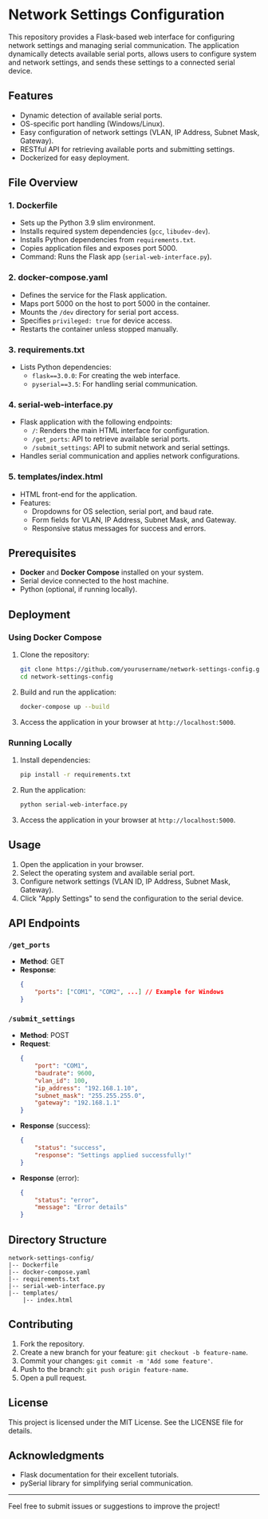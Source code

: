 # Network Settings Configuration

This repository provides a Flask-based web interface for configuring network settings and managing serial communication. The application dynamically detects available serial ports, allows users to configure system and network settings, and sends these settings to a connected serial device.

## Features

- Dynamic detection of available serial ports.
- OS-specific port handling (Windows/Linux).
- Easy configuration of network settings (VLAN, IP Address, Subnet Mask, Gateway).
- RESTful API for retrieving available ports and submitting settings.
- Dockerized for easy deployment.

## File Overview

### 1. Dockerfile
- Sets up the Python 3.9 slim environment.
- Installs required system dependencies (`gcc`, `libudev-dev`).
- Installs Python dependencies from `requirements.txt`.
- Copies application files and exposes port 5000.
- Command: Runs the Flask app (`serial-web-interface.py`).

### 2. docker-compose.yaml
- Defines the service for the Flask application.
- Maps port 5000 on the host to port 5000 in the container.
- Mounts the `/dev` directory for serial port access.
- Specifies `privileged: true` for device access.
- Restarts the container unless stopped manually.

### 3. requirements.txt
- Lists Python dependencies:
  - `flask==3.0.0`: For creating the web interface.
  - `pyserial==3.5`: For handling serial communication.

### 4. serial-web-interface.py
- Flask application with the following endpoints:
  - `/`: Renders the main HTML interface for configuration.
  - `/get_ports`: API to retrieve available serial ports.
  - `/submit_settings`: API to submit network and serial settings.
- Handles serial communication and applies network configurations.

### 5. templates/index.html
- HTML front-end for the application.
- Features:
  - Dropdowns for OS selection, serial port, and baud rate.
  - Form fields for VLAN, IP Address, Subnet Mask, and Gateway.
  - Responsive status messages for success and errors.

## Prerequisites

- **Docker** and **Docker Compose** installed on your system.
- Serial device connected to the host machine.
- Python (optional, if running locally).

## Deployment

### Using Docker Compose

1. Clone the repository:
   ```bash
   git clone https://github.com/yourusername/network-settings-config.git
   cd network-settings-config
   ```

2. Build and run the application:
   ```bash
   docker-compose up --build
   ```

3. Access the application in your browser at `http://localhost:5000`.

### Running Locally

1. Install dependencies:
   ```bash
   pip install -r requirements.txt
   ```

2. Run the application:
   ```bash
   python serial-web-interface.py
   ```

3. Access the application in your browser at `http://localhost:5000`.

## Usage

1. Open the application in your browser.
2. Select the operating system and available serial port.
3. Configure network settings (VLAN ID, IP Address, Subnet Mask, Gateway).
4. Click "Apply Settings" to send the configuration to the serial device.

## API Endpoints

### `/get_ports`
- **Method**: GET
- **Response**:
  ```json
  {
      "ports": ["COM1", "COM2", ...] // Example for Windows
  }
  ```

### `/submit_settings`
- **Method**: POST
- **Request**:
  ```json
  {
      "port": "COM1",
      "baudrate": 9600,
      "vlan_id": 100,
      "ip_address": "192.168.1.10",
      "subnet_mask": "255.255.255.0",
      "gateway": "192.168.1.1"
  }
  ```
- **Response** (success):
  ```json
  {
      "status": "success",
      "response": "Settings applied successfully!"
  }
  ```
- **Response** (error):
  ```json
  {
      "status": "error",
      "message": "Error details"
  }
  ```

## Directory Structure

```
network-settings-config/
|-- Dockerfile
|-- docker-compose.yaml
|-- requirements.txt
|-- serial-web-interface.py
|-- templates/
    |-- index.html
```

## Contributing

1. Fork the repository.
2. Create a new branch for your feature: `git checkout -b feature-name`.
3. Commit your changes: `git commit -m 'Add some feature'`.
4. Push to the branch: `git push origin feature-name`.
5. Open a pull request.

## License

This project is licensed under the MIT License. See the LICENSE file for details.

## Acknowledgments

- Flask documentation for their excellent tutorials.
- pySerial library for simplifying serial communication.

---

Feel free to submit issues or suggestions to improve the project!
